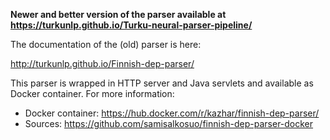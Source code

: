 **Newer and better version of the parser available at https://turkunlp.github.io/Turku-neural-parser-pipeline/**


The documentation of the (old) parser is here:

http://turkunlp.github.io/Finnish-dep-parser/


This parser is wrapped in HTTP server and Java servlets and available as Docker container. For more information:

- Docker container:  https://hub.docker.com/r/kazhar/finnish-dep-parser/
- Sources: https://github.com/samisalkosuo/finnish-dep-parser-docker

